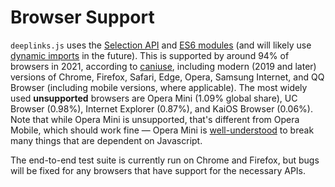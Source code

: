 # Browser Support

`deeplinks.js` uses the [Selection API](https://caniuse.com/selection-api) and [ES6 modules](https://caniuse.com/es6-module) (and will likely use [dynamic imports](https://caniuse.com/es6-module-dynamic-import) in the future). This is supported by around 94% of browsers in 2021, according to [caniuse](https://caniuse.com/), including modern (2019 and later) versions of Chrome, Firefox, Safari, Edge, Opera, Samsung Internet, and QQ Browser (including mobile versions, where applicable). The most widely used **unsupported** browsers are Opera Mini (1.09% global share), UC Browser (0.98%), Internet Explorer (0.87%), and KaiOS Browser (0.06%). Note that while Opera Mini is unsupported, that's different from Opera Mobile, which should work fine — Opera Mini is [well-understood](https://dev.opera.com/articles/opera-mini-and-javascript/) to break many things that are dependent on Javascript.

The end-to-end test suite is currently run on Chrome and Firefox, but bugs will be fixed for any browsers that have support for the necessary APIs.
